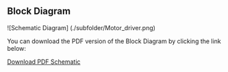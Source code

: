 ## Block Diagram


![Schematic Diagram] (./subfolder/Motor_driver.png)

You can download the PDF version of the Block Diagram by clicking the link below:

[Download PDF Schematic](./subfolder/Motor_driver.pdf)

